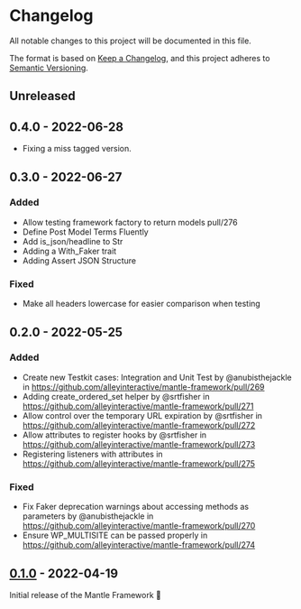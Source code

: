 # Changelog
All notable changes to this project will be documented in this file.

The format is based on [Keep a Changelog](https://keepachangelog.com/en/1.0.0/),
and this project adheres to [Semantic Versioning](https://semver.org/spec/v2.0.0.html).

## Unreleased

## 0.4.0 - 2022-06-28

* Fixing a miss tagged version.

## 0.3.0 - 2022-06-27

### Added

* Allow testing framework factory to return models pull/276
* Define Post Model Terms Fluently
* Add is_json/headline to Str
* Adding a With_Faker trait
* Adding Assert JSON Structure

### Fixed

* Make all headers lowercase for easier comparison when testing

## 0.2.0 - 2022-05-25

### Added

* Create new Testkit cases: Integration and Unit Test by @anubisthejackle in https://github.com/alleyinteractive/mantle-framework/pull/269
* Adding create_ordered_set helper by @srtfisher in https://github.com/alleyinteractive/mantle-framework/pull/271
* Allow control over the temporary URL expiration by @srtfisher in https://github.com/alleyinteractive/mantle-framework/pull/272
* Allow attributes to register hooks by @srtfisher in https://github.com/alleyinteractive/mantle-framework/pull/273
* Registering listeners with attributes in https://github.com/alleyinteractive/mantle-framework/pull/275

### Fixed

* Fix Faker deprecation warnings about accessing methods as parameters by @anubisthejackle in https://github.com/alleyinteractive/mantle-framework/pull/270
* Ensure WP_MULTISITE can be passed properly in https://github.com/alleyinteractive/mantle-framework/pull/274

## [0.1.0](https://github.com/alleyinteractive/mantle-framework/releases/tag/v0.1.0) - 2022-04-19

Initial release of the Mantle Framework 🎉
